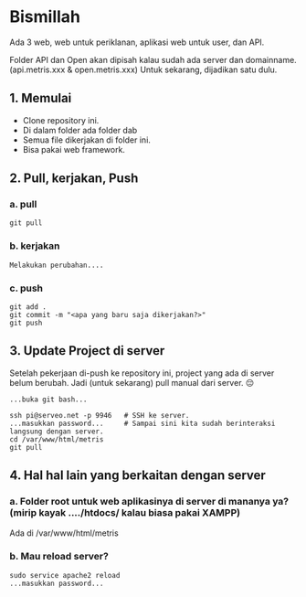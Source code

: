# Bismillah

Ada 3 web, web untuk periklanan, aplikasi web untuk user, dan API.

Folder API dan Open akan dipisah kalau sudah ada server dan domainname. (api.metris.xxx & open.metris.xxx)
Untuk sekarang, dijadikan satu dulu.

## 1. Memulai
- Clone repository ini.
- Di dalam folder <metris> ada folder <api> dab <open>
- Semua file dikerjakan di folder ini.
- Bisa pakai web framework.

## 2. Pull, kerjakan, Push
### a. pull
`git pull`
### b. kerjakan
`Melakukan perubahan....`
### c. push
```
git add .
git commit -m "<apa yang baru saja dikerjakan?>"
git push
```

## 3. Update Project di server
Setelah pekerjaan di-push ke repository ini, project yang ada di server belum berubah. Jadi (untuk sekarang) pull manual dari server. :pensive:
```
...buka git bash...

ssh pi@serveo.net -p 9946	# SSH ke server.
...masukkan password...		# Sampai sini kita sudah berinteraksi langsung dengan server.
cd /var/www/html/metris
git pull
```

## 4. Hal hal lain yang berkaitan dengan server
### a. Folder root untuk web aplikasinya di server di mananya ya? (mirip kayak ..../htdocs/<nama-project> kalau biasa pakai XAMPP)
Ada di /var/www/html/metris

### b. Mau reload server?
```
sudo service apache2 reload
...masukkan password...
```

